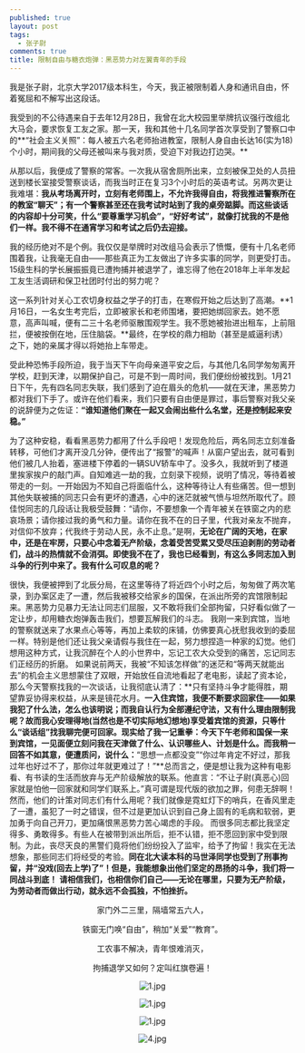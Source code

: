 ```yaml
---
published: true
layout: post
tags:
  - 张子尉
comments: true
title: 限制自由与糖衣炮弹：黑恶势力对左翼青年的手段
---
```

我是张子尉，北京大学2017级本科生，今天，我正被限制着人身和通讯自由，怀着冤屈和不解写出这段话。

我受到的不公待遇来自于去年12月28日，我曾在北大校园里举牌抗议强行改组北大马会，要求恢复工友之家。那一天，我和其他十几名同学首次享受到了警察口中的**“社会主义关照”：每人被五六名老师抬进教室，限制人身自由长达16(实为18)个小时，期间我的父母还被叫来与我对质，受迫下对我边打边哭。**

从那以后，我便成了警察的常客。一次我从宿舍厕所出来，立刻被保卫处的人员扭送到楼长室接受警察谈话，而我当时正在复习3个小时后的英语考试。另两次更让我难堪：**我从考场离开时，立刻有老师围上，不允许我得自由，将我推进警察所在的教室“聊天”；有一个警察甚至还在我考试时站到了我的桌旁踮脚。而这些谈话的内容却十分可笑，什么“要尊重学习机会”，“好好考试”，就像打扰我的不是他们一样。我不得不在通宵学习和考试之后仍去迎接。**

我的经历绝对不是个例。我仅仅是举牌时对改组马会表示了愤慨，便有十几名老师围着我，让我毫无自由——那些真正为工友做出了许多实事的同学，则更受打击。15级生科的学长展振振竟已遭拘捕并被退学了，谁忘得了他在2018年上半年发起工友生活调研和保卫社团时付出的努力呢？

这一系列针对关心工农切身权益之学子的打击，在寒假开始之后达到了高潮。**1月16日，一名女生考完后，立即被家长和老师围堵，要把她绑回家去。她不愿意，高声叫喊，便有二三十名老师驱散围观学生。我不愿她被抬进出租车，上前阻拦，便被按倒在地，压住脑袋。**最终，在学校的鼎力相助（甚至是威逼利诱）之下，她的亲属才得以将她抬上车带走。

受此种恐怖手段所迫，我于当天下午向母亲道平安之后，与其他几名同学匆匆离开学校，赶到天津，以期保护自己，可是不到一周时间，我们便纷纷被找到。1月21日下午，先有四名同志失联，我们感到了迫在眉头的危机——就在天津，黑恶势力都对我们下手了。或许在他们看来，我们只要有自由便是罪过，事后警察对我父亲的说辞便为之佐证：**“谁知道他们聚在一起又会闹出些什么名堂，还是控制起来安稳。”**

为了这种安稳，看看黑恶势力都用了什么手段吧！发现危险后，两名同志立刻准备转移，可他们才离开没几分钟，便传出了“报警”的喊声！从窗户望出去，就可看到他们被几人抬着，塞进楼下停着的一辆SUV轿车中了。没多久，我就听到了楼道里挨家挨户的敲门声。自知难逃一劫的我，立刻录下视频，说明了情况，等待着被带走的一刻。一开始因为不知自己将面临什么，这种等待让人有些痛苦。但一想到其他失联被捕的同志只会有更坏的遭遇，心中的迷茫就被气愤与坦然所取代了。顾佳悦同志的几段话让我极受鼓舞：“请你，不要想象一个青年被关在铁窗之内的悲哀场景；请你接过我的勇气和力量。请你在我不在的日子里，代我对亲友不抛弃，对信仰不放弃；代我终于劳动人民，永不止息。”是啊，**无论在广阔的天地，在家中，还是在牢房，只要心中念着无产阶级，念着受苦受累又受尽压迫剥削的劳动者们，战斗的热情就不会消弭。即使我不在了，我也已经看到，有这么多同志加入到斗争的行列中来了。我有什么可叹息的呢？**

很快，我便被押到了北辰分局，在这里等待了将近四个小时之后，匆匆做了两次笔录，到办案区走了一遭，然后我被移交给家乡的国保，在派出所旁的宾馆限制起来。黑恶势力见暴力无法让同志们屈服，又不敢将我们全部拘留，只好看似做了一定让步，却用糖衣炮弹轰击我们，想要瓦解我们的斗志。
我刚一来到宾馆，当地的警察就送来了水果点心等等，再加上柔软的床铺，仿佛要真心抚慰我收到的委屈一样。特别是他们还让我父亲请假与我住在一起，努力想捏造一种家的幻觉。他们想用这种方式，让我沉醉在个人的小世界中，忘记工农大众受到的痛苦，忘记同志们正经历的折磨。
如果说前两天，我被“不知该怎样做”的迷茫和“等两天就能出去”的机会主义思想蒙住了双眼，开始放任自流地看起了老电影，读起了资本论，那么今天警察找我的一次谈话，让我彻底认清了：**只有坚持斗争才能得胜，期望靠妥协得来权益，从来是镜花水月。**一入住宾馆，我便不断要求回家住——如果我犯了什么法，怎么也该明说；而我自认行为全部遵纪守法，又有什么理由限制我呢？故而我心安理得地(当然也是不切实际地幻想地)享受着宾馆的资源，只等什么“谈话组”找我聊完便可回家。现实给了我一记重拳：今天下午老师和国保一来到宾馆，一见面便立刻问我在天津做了什么、认识哪些人、计划是什么。而我稍一回答不如其意，便遭质问，说什么：**“思想一点都没变”“你过年肯定不好过，那我过年也好过不了，那你过年就更难过了！”**总而言之，便是想让我为这种有电影看、有书读的生活而放弃与无产阶级解放的联系。他直言：“不让子尉(真恶心)回家就是怕他一回家就和同学们联系上。”真可谓是现代版的欲加之罪，何患无辞啊！
然而，他们的计策对同志们有什么用呢？我们就像是霓虹灯下的哨兵，在香风里走了一遭，虽犯了一时之错误，但不过是更加认识到自己身上固有的毛病和软弱，更加勇于向自己开刀，更加痛恨黑恶势力苦心竭虑的手段。
而很多同志都比我坚定得多、勇敢得多。有些人在被带到派出所后，拒不认错，拒不愿回到家中受到限制。为此，丧尽天良的黑警们竟将他们纷纷投入了监牢，给予了拘留！我实在无法想象，那些同志们将经受的考验。**同在北大读本科的马世泽同学也受到了刑事拘留，并“没戏(回去上学)了”！但是，我能想象出他们坚定的昂扬的斗争，我们将一同战斗到底！**
**请相信我们，也相信你们自己——无论在哪里，只要为无产阶级，为劳动者而做出行动，就永远不会孤独，不怕挫折。**


<p align="center">家门外二三里，隔墙常五六人，</p>
<p align="center">铁窗无门唤“自由”，稍加“关爱”“教育”。</p>
<p align="center">工农事不解决，青年恨难消灭，</p>
<p align="center">拘捕退学又如何？定叫红旗卷遍！</p>

<p align="center"><img src="https://i.loli.net/2019/01/27/5c4d5240043e3.png" alt="1.jpg" title="1.jpg" /></p>
<p align="center"><img src="https://i.loli.net/2019/01/27/5c4d542c2bcc2.png" alt="1.jpg" title="1.jpg" /></p>
<p align="center"><img src="https://i.loli.net/2019/01/27/5c4d542573fee.png" alt="1.jpg" title="1.jpg" /></p>
<p align="center"><img src="https://i.loli.net/2019/01/27/5c4d53eb56229.png" alt="4.jpg" title="4.jpg" /></p>

